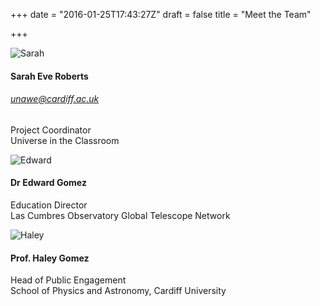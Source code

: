 +++
date = "2016-01-25T17:43:27Z"
draft = false
title = "Meet the Team"

+++

![Sarah](/images/sarah-contact.png)
#### Sarah Eve Roberts
###### [unawe@cardiff.ac.uk](mailto:unawe@cardiff.ac.uk)
Project Coordinator
<br>Universe in the Classroom</br>

![Edward](/images/edward-contact.png)
#### Dr Edward Gomez
Education Director
<br>Las Cumbres Observatory Global Telescope Network</br>

![Haley](/images/haley-contact.png)
#### Prof. Haley Gomez
Head of Public Engagement
<br>School of Physics and Astronomy, Cardiff University</br>